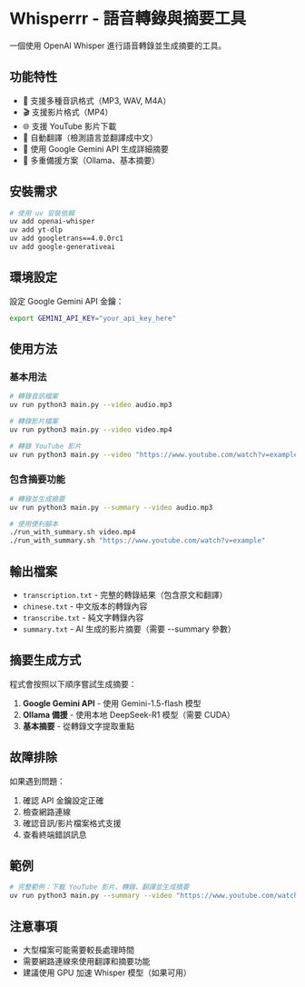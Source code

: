 # Whisperrr - 語音轉錄與摘要工具

一個使用 OpenAI Whisper 進行語音轉錄並生成摘要的工具。

## 功能特性

- 🎵 支援多種音訊格式（MP3, WAV, M4A）
- 🎬 支援影片格式（MP4）
- 🌐 支援 YouTube 影片下載
- 🔄 自動翻譯（檢測語言並翻譯成中文）
- 📝 使用 Google Gemini API 生成詳細摘要
- 🔧 多重備援方案（Ollama、基本摘要）

## 安裝需求

```bash
# 使用 uv 安裝依賴
uv add openai-whisper
uv add yt-dlp
uv add googletrans==4.0.0rc1
uv add google-generativeai
```

## 環境設定

設定 Google Gemini API 金鑰：

```bash
export GEMINI_API_KEY="your_api_key_here"
```

## 使用方法

### 基本用法

```bash
# 轉錄音訊檔案
uv run python3 main.py --video audio.mp3

# 轉錄影片檔案
uv run python3 main.py --video video.mp4

# 轉錄 YouTube 影片
uv run python3 main.py --video "https://www.youtube.com/watch?v=example"
```

### 包含摘要功能

```bash
# 轉錄並生成摘要
uv run python3 main.py --summary --video audio.mp3

# 使用便利腳本
./run_with_summary.sh video.mp4
./run_with_summary.sh "https://www.youtube.com/watch?v=example"
```

## 輸出檔案

- `transcription.txt` - 完整的轉錄結果（包含原文和翻譯）
- `chinese.txt` - 中文版本的轉錄內容
- `transcribe.txt` - 純文字轉錄內容
- `summary.txt` - AI 生成的影片摘要（需要 --summary 參數）

## 摘要生成方式

程式會按照以下順序嘗試生成摘要：

1. **Google Gemini API** - 使用 Gemini-1.5-flash 模型
2. **Ollama 備援** - 使用本地 DeepSeek-R1 模型（需要 CUDA）
3. **基本摘要** - 從轉錄文字提取重點

## 故障排除

如果遇到問題：

1. 確認 API 金鑰設定正確
2. 檢查網路連線
3. 確認音訊/影片檔案格式支援
4. 查看終端錯誤訊息

## 範例

```bash
# 完整範例：下載 YouTube 影片、轉錄、翻譯並生成摘要
uv run python3 main.py --summary --video "https://www.youtube.com/watch?v=dQw4w9WgXcQ"
```

## 注意事項

- 大型檔案可能需要較長處理時間
- 需要網路連線來使用翻譯和摘要功能
- 建議使用 GPU 加速 Whisper 模型（如果可用）